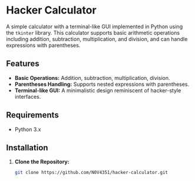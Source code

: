 # Hacker Calculator

A simple calculator with a terminal-like GUI implemented in Python using the `tkinter` library. This calculator supports basic arithmetic operations including addition, subtraction, multiplication, and division, and can handle expressions with parentheses.

## Features

- **Basic Operations:** Addition, subtraction, multiplication, division.
- **Parentheses Handling:** Supports nested expressions with parentheses.
- **Terminal-like GUI:** A minimalistic design reminiscent of hacker-style interfaces.

## Requirements

- Python 3.x

## Installation

1. **Clone the Repository:**
   ```sh
   git clone https://github.com/N0V4351/hacker-calculator.git
